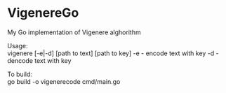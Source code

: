 # VigenereGo
My Go implementation of Vigenere alghorithm

Usage:   
vigenere [-e|-d] [path to text] [path to key]
  -e - encode text with key
  -d - dencode text with key

To build:   
  go build -o vigenerecode cmd/main.go

